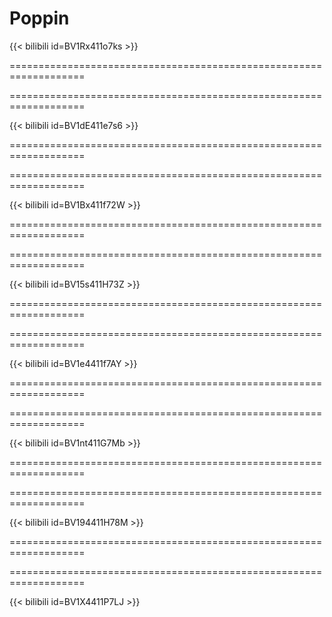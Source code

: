 # Poppin








{{< bilibili id=BV1Rx411o7ks >}}

===================================================================

===================================================================

{{< bilibili id=BV1dE411e7s6 >}}

===================================================================

===================================================================

{{< bilibili id=BV1Bx411f72W >}}

===================================================================

===================================================================

{{< bilibili id=BV15s411H73Z >}}

===================================================================

===================================================================

{{< bilibili id=BV1e4411f7AY >}}

===================================================================

===================================================================

{{< bilibili id=BV1nt411G7Mb >}}

===================================================================

===================================================================

{{< bilibili id=BV194411H78M >}}

===================================================================

===================================================================

{{< bilibili id=BV1X4411P7LJ >}}
